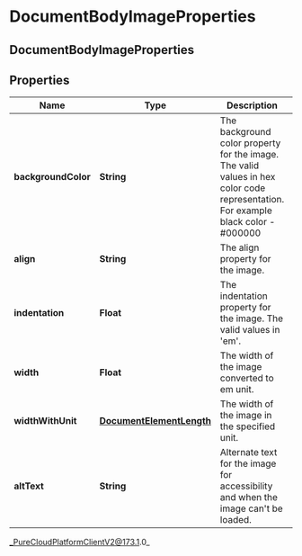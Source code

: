 # DocumentBodyImageProperties

## DocumentBodyImageProperties

## Properties

|Name | Type | Description | Notes|
|------------ | ------------- | ------------- | -------------|
| **backgroundColor** | **String** | The background color property for the image. The valid values in hex color code representation. For example black color - #000000 | [optional] |
| **align** | **String** | The align property for the image. | [optional] |
| **indentation** | **Float** | The indentation property for the image. The valid values in &#39;em&#39;. | [optional] |
| **width** | **Float** | The width of the image converted to em unit. | [optional] |
| **widthWithUnit** | [**DocumentElementLength**](DocumentElementLength) | The width of the image in the specified unit. | [optional] |
| **altText** | **String** | Alternate text for the image for accessibility and when the image can&#39;t be loaded. | [optional] |



_PureCloudPlatformClientV2@173.1.0_
